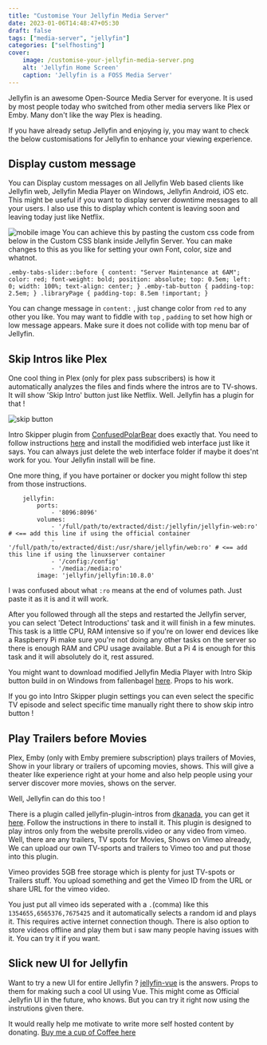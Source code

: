 ```yaml
---
title: "Customise Your Jellyfin Media Server"
date: 2023-01-06T14:48:47+05:30
draft: false
tags: ["media-server", "jellyfin"]
categories: ["selfhosting"]
cover:
    image: /customise-your-jellyfin-media-server.png
    alt: 'Jellyfin Home Screen'
    caption: 'Jellyfin is a FOSS Media Server'
---
```


Jellyfin is an awesome Open-Source Media Server for everyone. It is used by most people today who switched from other media servers like Plex or Emby. Many don't like the way Plex is heading.

If you have already setup Jellyfin and enjoying iy, you may want to check the below customisations for Jellyfin to enhance your viewing experience.

## Display custom message

You can Display custom messages on all Jellyfin Web based clients like Jellyfin web, Jellyfin Media Player on Windows, Jellyfin Android, iOS etc. This might be useful if you want to display server downtime messages to all your users. I also use this to display which content is leaving soon and leaving today just like Netflix. 

![mobile image](/mobile-message.png)
You can achieve this by pasting the custom css code from below in the Custom CSS blank inside Jellyfin Server. You can make changes to this as you like for setting your own Font, color, size and whatnot.


```.emby-tabs-slider::before { content: "Server Maintenance at 6AM"; color: red; font-weight: bold; position: absolute; top: 0.5em; left: 0; width: 100%; text-align: center; } .emby-tab-button { padding-top: 2.5em; } .libraryPage { padding-top: 8.5em !important; }```

You can change message in `content:` , just change color from `red` to any other you like. You may want to fiddle with `top` , `padding` to set how high or low message appears. Make sure it does not collide with top menu bar of Jellyfin.

## Skip Intros like Plex

One cool thing in Plex (only for plex pass subscribers) is how it automatically analyzes the files and finds where the intros are to TV-shows. It will show 'Skip Intro' button just like Netflix. Well. Jellyfin has a plugin for that !

![skip button](/skip-button.png)

Intro Skipper plugin from [ConfusedPolarBear](https://github.com/ConfusedPolarBear) does exactly that. You need to follow instructions [here](https://github.com/ConfusedPolarBear/intro-skipper) and install the modifidied web interface just like it says. You can always just delete the web interface folder if maybe it does'nt work for you. Your Jellyfin install will be fine.

One more thing, if you have portainer or docker you might follow thi step from those instructions.

```services:
    jellyfin:
        ports:
            - '8096:8096'
        volumes:
            - '/full/path/to/extracted/dist:/jellyfin/jellyfin-web:ro'  # <== add this line if using the official container
            - '/full/path/to/extracted/dist:/usr/share/jellyfin/web:ro' # <== add this line if using the linuxserver container
            - '/config:/config'
            - '/media:/media:ro'
        image: 'jellyfin/jellyfin:10.8.0'
```

I was confused about what `:ro` means at the end of volumes path. Just paste it as it is and it will work.

After you followed through all the steps and restarted the Jellyfin server, you can select 'Detect Introductions' task and it will finish in a few minutes. This task is a little CPU, RAM intensive so if you're on lower end devices like a Raspberry Pi make sure you're not doing any other tasks on the server so there is enough RAM and CPU usage available. But a Pi 4 is enough for this task and it will absolutely do it, rest assured.

You might want to download modified Jellyfin Media Player with Intro Skip button build in on Windows from fallenbagel [here](https://github.com/Fallenbagel/jellyfin-media-player/releases). Props to his work.

If you go into Intro Skipper plugin settings you can even select the specific TV episode and select specific time manually right there to show skip intro button !

## Play Trailers before Movies

Plex, Emby (only with Emby premiere subscription) plays trailers of Movies, Show in your library or trailers of upcoming movies, shows. This will give a theater like experience right at your home and also help people using your server discover more movies, shows on the server.

Well, Jellyfin can do this too !

There is a plugin called jellyfin-plugin-intros from [dkanada](https://github.com/dkanada), you can get it [here](https://github.com/dkanada/jellyfin-plugin-intros). Follow the instructions in there to install it. This plugin is designed to play intros only from the website prerolls.video or any video from vimeo. Well, there are any trailers, TV spots for Movies, Shows on Vimeo already, We can upload our own TV-sports and trailers to Vimeo too and put those into this plugin.

Vimeo provides 5GB free storage which is plenty for just TV-spots or Trailers stuff. You upload something and get the Vimeo ID from the URL or share URL for the vimeo video.

You just put all vimeo ids seperated with a `.`(comma) like this `1354655,6565376,7675425` and it automatically selects a random id and plays it. This requires active internet connection though. There is also option to store videos offline and play them but i saw many people having issues with it. You can try it if you want. 

## Slick new UI for Jellyfin

Want to try a new UI for entire Jellyfin ?  [jellyfin-vue](https://github.com/jellyfin/jellyfin-vue) is the answers. Props to them for making such a cool UI using Vue. This might come as Official Jellyfin UI in the future, who knows. But you can try it right now using the instrutions given there.

It would really help me motivate to write more self hosted content by donating. [Buy me a cup of Coffee here](https://buymeacoffee.com/tharunx)